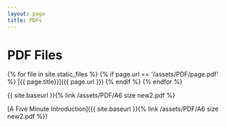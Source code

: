 ```yaml
---
layout: page
title: PDFs
---
```


# PDF Files

{% for file in site.static_files %}
   {% if page.url == '/assets/PDF/page.pdf' %}
[{{ page.title}}]({{ page.url }})
   {% endif %}
{% endfor %}   


{{ site.baseurl }}{% link /assets/PDF/A6 size new2.pdf %}



[A Five Minute Introduction]({{ site.baseurl }}{% link /assets/PDF/A6 size new2.pdf %})
